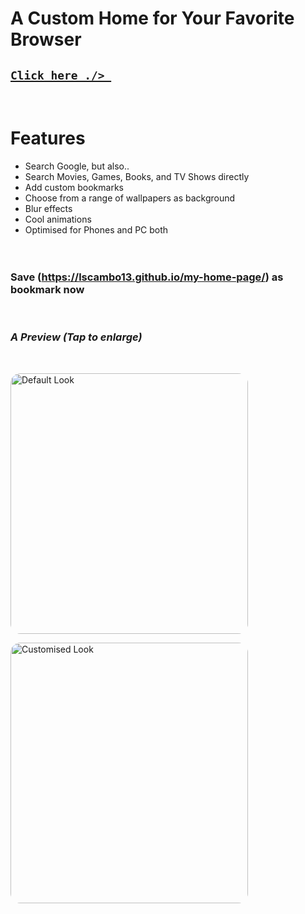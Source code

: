 # **A Custom Home for Your Favorite Browser**

## [`Click here ./> `](https://lscambo13.github.io/my-home-page/)

<br>

# **Features**

- Search Google, but also.. <br>
- Search Movies, Games, Books, and TV Shows directly <br>
- Add custom bookmarks <br>
- Choose from a range of wallpapers as background <br>
- Blur effects <br>
- Cool animations <br>
- Optimised for Phones and PC both <br>
  <br><br>

### **Save (https://lscambo13.github.io/my-home-page/) as bookmark now**

<br>

### _A Preview (Tap to enlarge)_

<br>

<a href="https://github.com/lscambo13/my-home-page/raw/main/screenshots/Screenshot%20(166).png"> <img src="https://github.com/lscambo13/my-home-page/raw/main/screenshots/Screenshot%20(166).png" alt="Default Look" style="height: 417px; width:380px; border-radius:16px;"/></a>

<a href="https://github.com/lscambo13/my-home-page/raw/main/screenshots/Screenshot%20(167).png"><img src="https://github.com/lscambo13/my-home-page/raw/main/screenshots/Screenshot%20(167).png" alt="Customised Look" style="height: 417px; width:380px; border-radius:16px;"/></a>
